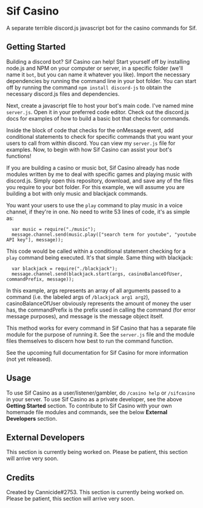 # Sif Casino
A separate terrible discord.js javascript bot for the casino commands for Sif.


## Getting Started
Building a discord bot? Sif Casino can help! Start yourself off by installing node.js and NPM on your computer or server, in a specific
folder (we'll name it `bot`, but you can name it whatever you like). Import the necessary dependencies by running the command line in
your bot folder. You can start off by running the command `npm install discord-js` to obtain the necessary discord.js files and dependencies.

Next, create a javascript file to host your bot's main code. I've named mine `server.js`. Open it in your preferred code editor.
Check out the discord.js docs for examples of how to build a basic bot that checks for commands.

Inside the block of code that checks for the onMessage event, add conditional statements to check for specific commands that you want your
users to call from within discord. You can view my `server.js` file for examples. Now, to begin with how Sif Casino can assist your bot's
functions!

If you are building a casino or music bot, Sif Casino already has node modules written by me to deal with specific games and playing music
with discord.js. Simply open this repository, download, and save any of the files you require to your bot folder. For this example, we will
assume you are building a bot with only music and blackjack commands.

You want your users to use the `play` command to play music in a voice channel, if they're in one. No need to write 53 lines of code, it's as
simple as:
```
  var music = require("./music");
  message.channel.send(music.play(["search term for youtube", "youtube API key"], message));
```
This code would be called within a conditional statement checking for a `play` command being executed. It's that simple.
Same thing with blackjack:
```
  var blackjack = require("./blackjack");
  message.channel.send(blackjack.start(args, casinoBalanceOfUser, commandPrefix, message));
```
In this example, args represents an array of all arguments passed to a command (i.e. the labeled args of `/blackjack arg1 arg2`), casinoBalanceOfUser
obviously represents the amount of money the user has, the commandPrefix is the prefix used in calling the command (for error message purposes),
and message is the message object itself.

This method works for every command in Sif Casino that has a separate file module for the purpose of running it.
See the `server.js` file and the module files themselves to discern how best to run the command function.

See the upcoming full documentation for Sif Casino for more information (not yet released).


## Usage
To use Sif Casino as a user/listener/gambler, do `/casino help` or `/sifcasino` in your server. To use Sif Casino as a private developer,
see the above **Getting Started** section. To contribute to Sif Casino with your own homemade file modules and commands, see the below
**External Developers** section.

## External Developers
This section is currently being worked on. Please be patient, this section will arrive very soon.

## Credits
Created by Cannicide#2753. This section is currently being worked on. Please be patient, this section will arrive very soon.

